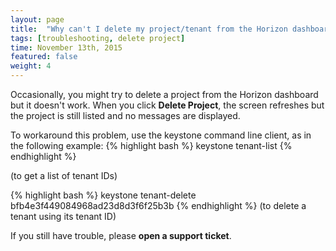 ```yaml
---
layout: page
title:  "Why can't I delete my project/tenant from the Horizon dashboard?"
tags: [troubleshooting, delete project]
time: November 13th, 2015
featured: false
weight: 4
---
```


Occasionally, you might try to delete a project from the Horizon dashboard but it doesn't work. When you click **Delete Project**, the screen refreshes but the project is still listed and no messages are displayed.

To workaround this problem, use the keystone command line client, as in the following example:
{% highlight bash %}
keystone tenant-list
{% endhighlight %}

(to get a list of tenant IDs)

{% highlight bash %}
keystone tenant-delete bfb4e3f449084968ad23d8d3f6f25b3b
{% endhighlight %}
(to delete a tenant using its tenant ID)

If you still have trouble, please **open a support ticket**.
